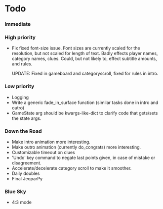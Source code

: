 # Todo #

### Immediate ###

### High priority ###
* Fix fixed font-size issue.
    Font sizes are currently scaled for the resolution, but not scaled for length of text.
    Badly effects player names, category names, clues.
	Could, but not likely to, effect subtitle amounts, and rules.
	
	UPDATE:
	  Fixed in gameboard and categoryscroll, fixed for rules in intro.

### Low priority ###
* Logging
* Write a generic fade_in_surface function (similar tasks done in intro and outro)
* GameState arg should be kwargs-like-dict to clarify code that gets/sets the state args.

### Down the Road ###
* Make intro animation more interesting.
* Make outro animation (currently do_congrats) more interesting.
* Customizable timeout on clues
* 'Undo' key command to negate last points given, in case of mistake or disagreement.
* Accelerate/decelerate category scroll to make it smoother.
* Daily doubles
* Final JeoparPy

### Blue Sky ###
* 4:3 mode
